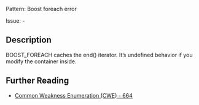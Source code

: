 Pattern: Boost foreach error

Issue: -

## Description

BOOST_FOREACH caches the end() iterator. It’s undefined behavior if you modify the container inside.

## Further Reading

* [Common Weakness Enumeration (CWE) - 664](https://cwe.mitre.org/data/definitions/664.html)